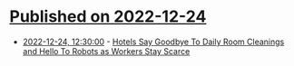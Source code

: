 # [Published on 2022-12-24](index.md)

* [2022-12-24, 12:30:00](https://hardware.slashdot.org/story/22/12/23/213245/hotels-say-goodbye-to-daily-room-cleanings-and-hello-to-robots-as-workers-stay-scarce?utm_source=rss1.0mainlinkanon&utm_medium=feed) - [Hotels Say Goodbye To Daily Room Cleanings and Hello To Robots as Workers Stay Scarce](https://hardware.slashdot.org/story/22/12/23/213245/hotels-say-goodbye-to-daily-room-cleanings-and-hello-to-robots-as-workers-stay-scarce?utm_source=rss1.0mainlinkanon&utm_medium=feed)
